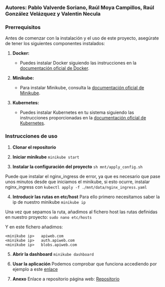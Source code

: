 ### Autores: Pablo Valverde Soriano, Raúl Moya Campillos, Raúl González Velázquez y Valentin Necula 

### Prerrequisitos
Antes de comenzar con la instalación y el uso de este proyecto, asegúrate de tener los siguientes componentes instalados:

1. **Docker:**
   -  Puedes instalar Docker siguiendo las instrucciones en la [documentación oficial de Docker](https://docs.docker.com/get-docker/).

2. **Minikube:**
   -  Para instalar Minikube, consulta la [documentación oficial de Minikube](https://minikube.sigs.k8s.io/docs/start/).

3. **Kubernetes:**
   -  Puedes instalar Kubernetes en tu sistema siguiendo las instrucciones proporcionadas en la [documentación oficial de Kubernetes](https://kubernetes.io/docs/setup/).



### Instrucciones de uso


1. **Clonar el repositorio**

2. **Iniciar minikube** 
```minikube start```

3. **Instalar la configuración del proyecto** 
```sh mnt/apply_config.sh```

Puede que instalar el nginx_ingress de error, ya que es necesario que pase unos minutos desde que iniciamos el minikube, si esto ocurre, instalar nginx_ingress con ```kubectl apply -f ./mnt/data/nginx_ingress.yaml```

4. **Introducir las rutas en etc/host** 
Para ello primero necesitamos saber la ip de nuestro minikube
```minikube ip```

Una vez que sepamos la ruta, añadimos al fichero host las rutas definidas en nuestro proyecto: 
```sudo nano etc/hosts```

Y en este fichero añadimos: 

    <minikube ip>   apiweb.com
    <minikube ip>   auth.apiweb.com
    <minikube ip>   blobs.apiweb.com

5. **Abrir la dashboard** 
```minikube dashboard```

6. **Usar la aplicación** 
Podemos comprobar que funciona accediendo por ejemplo a este [enlace](https://blobs.apiweb.com/api/v1/status)

7. **Anexo**
Enlace a repositorio página web: [Repositorio](https://github.com/pavalso/apdi-web-server/tree/master)
